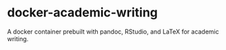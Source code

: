 # docker-academic-writing
A docker container prebuilt with pandoc, RStudio, and LaTeX for academic writing.
